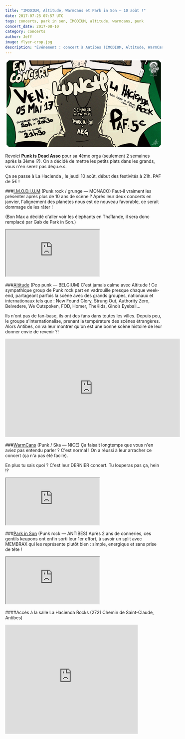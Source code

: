 ```yaml
---
title: "IMODIUM, Altitude, WarmCans et Park in Son — 10 août !"
date: 2017-07-25 07:57 UTC
tags: concerts, park in son, IMODIUM, altitude, warmcans, punk
concert_date: 2017-08-10
category: concerts
author: Jeff
image: flyer-crop.jpg
description: "Événement : concert à Antibes (IMODIUM, Altitude, WarmCans et Park in Son) le 10 août / PAF 5€"
---
```



[![Flyer](2017-04-18-lunch-a-antibes-le-vendredi-05-mai/flyer-crop.jpg)](2017-04-18-lunch-a-antibes-le-vendredi-05-mai/flyer.png)


Revoici [**Punk is Dead Asso**](https://facebook.com/punkisdeadassos) pour sa 4ème orga (seulement 2 semaines après la 3ème !?). On a décidé de mettre les petits plats dans les grands, vous n'en serez pas déçu.e.s.

Ça se passe à La Hacienda , le jeudi 10 août, début des festivités à 21h.
PAF de 5€ !



###[I.M.O.D.I.U.M](https://www.facebook.com/IMODIUM-80470588706/) (Punk rock / grunge — MONACO)
Faut-il vraiment les présenter après plus de 10 ans de scène ?
Après leur deux concerts en janvier, l'alignement des planètes nous est de nouveau favorable, ce serait dommage de les râter !

(Bon Max a décidé d'aller voir les éléphants en Thaïlande, il sera donc remplacé par Gab de Park in Son.)
<iframe class='bandcamp-large' src="https://bandcamp.com/EmbeddedPlayer/album=1425510613/size=large/bgcol=333333/linkcol=0f91ff/tracklist=false/artwork=small/transparent=true/" seamless><a href="https://imodium.bandcamp.com/album/un-dernier-pour-la-route">Un dernier pour la route by I.M.O.D.I.U.M</a></iframe>
<br/>

###[Altitude](https://www.facebook.com/Altitude1234/) (Pop punk — BELGIUM)
C'est jamais calme avec Altitude ! Ce sympathique group de Punk rock part en vadrouille presque chaque week-end, partageant parfois la scène avec des grands groupes, nationaux et internationaux tels que :  New Found Glory, Strung Out, Authority Zero, Belvedere, We Outspoken, FOD, Homer, TheKids, Gino’s Eyeball...

Ils n'ont pas de fan-base, ils ont des fans dans toutes les villes.
Depuis peu, le groupe s'internationalise, prenant la température des scènes étrangères.
Alors Antibes, on va leur montrer qu'on est une bonne scène histoire de leur donner envie de revenir ?!
<iframe width="560" height="315" src="https://www.youtube-nocookie.com/embed/PndkzSN_uTs?rel=0" frameborder="0" allowfullscreen></iframe>
<br/>


###[WarmCans](https://www.facebook.com/WarmCans-1614116588821883/) (Punk / Ska — NICE)
Ça faisait longtemps que vous n'en aviez pas entendu parler ? C'est normal !
On a réussi à leur arracher ce concert (ça n'a pas été facile).

En plus tu sais quoi ? C'est leur DERNIER concert. Tu louperas pas ça, hein !?
<iframe class='bandcamp-large' src="https://bandcamp.com/EmbeddedPlayer/track=51159111/size=large/bgcol=333333/linkcol=0f91ff/tracklist=false/artwork=small/transparent=true/" seamless><a href="https://warmcans.bandcamp.com/track/rape-the-police">Rape The Police by WarmCans</a></iframe>
<br/>

###[Park in Son](https://www.facebook.com/parkinsonpunk/) (Punk rock — ANTIBES)
Après 2 ans de conneries, ces gentils keupons ont enfin sorti leur 1er effort, à savoir un split avec MEMBRAX qui les représente plutôt bien : simple, energique et sans prise de tête !
<iframe class="bandcamp-large" src="https://bandcamp.com/EmbeddedPlayer/album=578129701/size=large/bgcol=333333/linkcol=0f91ff/tracklist=false/artwork=small/transparent=true/" seamless><a href="https://parkinsonpunkrock.bandcamp.com/album/membrax-park-in-son">Membrax / Park in Son by Park in Son</a></iframe>
<br/>

####Accès à la salle
La Hacienda Rocks (2721 Chemin de Saint-Claude, Antibes)

<iframe width="425" height="350" frameborder="0" scrolling="no" marginheight="0" marginwidth="0" src="https://www.openstreetmap.org/export/embed.html?bbox=7.085484266281129%2C43.60144943492461%2C7.089024782180787%2C43.60322664382881&amp;layer=mapnik&amp;marker=43.602338045939184%2C7.087254524230957" class="openstreetmap"></iframe>
